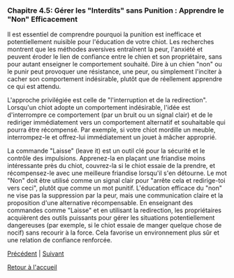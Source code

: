 ### **Chapitre 4.5: Gérer les "Interdits" sans Punition : Apprendre le "Non" Efficacement**

Il est essentiel de comprendre pourquoi la punition est inefficace et potentiellement nuisible pour l'éducation de votre chiot. Les recherches montrent que les méthodes aversives entraînent la peur, l'anxiété et peuvent éroder le lien de confiance entre le chien et son propriétaire, sans pour autant enseigner le comportement souhaité. Dire à un chien "non" ou le punir peut provoquer une résistance, une peur, ou simplement l'inciter à cacher son comportement indésirable, plutôt que de réellement apprendre ce qui est attendu.

L'approche privilégiée est celle de "l'interruption et de la redirection". Lorsqu'un chiot adopte un comportement indésirable, l'idée est d'interrompre ce comportement (par un bruit ou un signal clair) et de le rediriger immédiatement vers un comportement alternatif et souhaitable qui pourra être récompensé. Par exemple, si votre chiot mordille un meuble, interrompez-le et offrez-lui immédiatement un jouet à mâcher approprié.

La commande "Laisse" (leave it) est un outil clé pour la sécurité et le contrôle des impulsions. Apprenez-la en plaçant une friandise moins intéressante près du chiot, couvrez-la si le chiot essaie de la prendre, et récompensez-le avec une meilleure friandise lorsqu'il s'en détourne. Le mot "Non" doit être utilisé comme un signal clair pour "arrête cela et redirige-toi vers ceci", plutôt que comme un mot punitif. L'éducation efficace du "non" ne vise pas la suppression par la peur, mais une communication claire et la proposition d'une alternative récompensable. En enseignant des commandes comme "Laisse" et en utilisant la redirection, les propriétaires acquièrent des outils puissants pour gérer les situations potentiellement dangereuses (par exemple, si le chiot essaie de manger quelque chose de nocif) sans recourir à la force. Cela favorise un environnement plus sûr et une relation de confiance renforcée. 

[Précédent](./4.4_prends_donne.md) | [Suivant](./conclusion.md)

[Retour à l'accueil](../index.md) 
